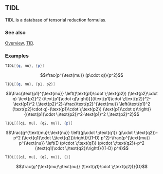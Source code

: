 ## TIDL

TIDL is a database of tensorial reduction formulas.

### See also

[Overview](Extra/FeynCalc.md), [TID](TID.md).

### Examples

```mathematica
TIDL[{q, mu}, {p}]
```

$$\frac{p^{\text{mu}} (p\cdot q)}{p^2}$$

```mathematica
TIDL[{q, mu}, {p1, p2}]
```

$$\frac{\text{p1}^{\text{mu}} \left((\text{p1}\cdot \;\text{p2}) (\text{p2}\cdot q)-\text{p2}^2 (\text{p1}\cdot q)\right)}{(\text{p1}\cdot \;\text{p2})^2-\text{p1}^2 \;\text{p2}^2}-\frac{\text{p2}^{\text{mu}} \left(\text{p1}^2 (\text{p2}\cdot q)-(\text{p1}\cdot \;\text{p2}) (\text{p1}\cdot q)\right)}{(\text{p1}\cdot \;\text{p2})^2-\text{p1}^2 \;\text{p2}^2}$$

```mathematica
TIDL[{{q1, mu}, {q2, nu}}, {p}]
```

$$\frac{g^{\text{mu}\;\text{nu}} \left((p\cdot \;\text{q1}) (p\cdot \;\text{q2})-p^2 (\text{q1}\cdot \;\text{q2})\right)}{(1-D) p^2}-\frac{p^{\text{mu}} p^{\text{nu}} \left(D (p\cdot \;\text{q1}) (p\cdot \;\text{q2})-p^2 (\text{q1}\cdot \;\text{q2})\right)}{(1-D) p^4}$$

```mathematica
TIDL[{{q1, mu}, {q2, nu}}, {}]
```

$$\frac{g^{\text{mu}\;\text{nu}} (\text{q1}\cdot \;\text{q2})}{D}$$
